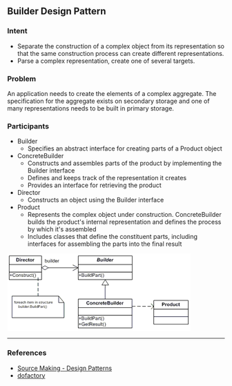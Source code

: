 ## Builder Design Pattern

### Intent
* Separate the construction of a complex object from its representation so that the same construction process can create different representations.
* Parse a complex representation, create one of several targets.

### Problem
An application needs to create the elements of a complex aggregate. The specification for the aggregate exists on secondary storage and one of many representations needs to be built in primary storage.

### Participants

* Builder
    * Specifies an abstract interface for creating parts of a Product object
* ConcreteBuilder
    * Constructs and assembles parts of the product by implementing the Builder interface
    * Defines and keeps track of the representation it creates
    * Provides an interface for retrieving the product
* Director
    * Constructs an object using the Builder interface
* Product 
    * Represents the complex object under construction. ConcreteBuilder builds the product's internal representation and defines the process by which it's assembled
    * Includes classes that define the constituent parts, including interfaces for assembling the parts into the final result

![Builder](BUilder.gif)

---
### References
* [Source Making - Design Patterns](https://sourcemaking.com/design_patterns/builder)
* [dofactory](http://www.dofactory.com/net/builder-design-pattern)